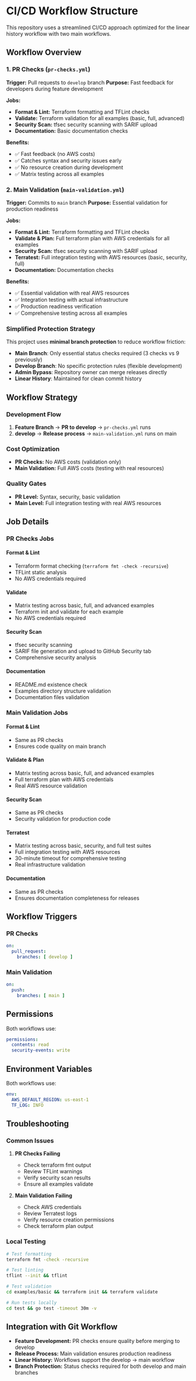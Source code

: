 # CI/CD Workflow Structure

This repository uses a streamlined CI/CD approach optimized for the linear history workflow with two main workflows.

## Workflow Overview

### 1. PR Checks (`pr-checks.yml`)
**Trigger:** Pull requests to `develop` branch
**Purpose:** Fast feedback for developers during feature development

**Jobs:**
- **Format & Lint:** Terraform formatting and TFLint checks
- **Validate:** Terraform validation for all examples (basic, full, advanced)
- **Security Scan:** tfsec security scanning with SARIF upload
- **Documentation:** Basic documentation checks

**Benefits:**
- ✅ Fast feedback (no AWS costs)
- ✅ Catches syntax and security issues early
- ✅ No resource creation during development
- ✅ Matrix testing across all examples

### 2. Main Validation (`main-validation.yml`)
**Trigger:** Commits to `main` branch
**Purpose:** Essential validation for production readiness

**Jobs:**
- **Format & Lint:** Terraform formatting and TFLint checks
- **Validate & Plan:** Full terraform plan with AWS credentials for all examples
- **Security Scan:** tfsec security scanning with SARIF upload
- **Terratest:** Full integration testing with AWS resources (basic, security, full)
- **Documentation:** Documentation checks

**Benefits:**
- ✅ Essential validation with real AWS resources
- ✅ Integration testing with actual infrastructure
- ✅ Production readiness verification
- ✅ Comprehensive testing across all examples

### Simplified Protection Strategy

This project uses **minimal branch protection** to reduce workflow friction:

- **Main Branch**: Only essential status checks required (3 checks vs 9 previously)
- **Develop Branch**: No specific protection rules (flexible development)
- **Admin Bypass**: Repository owner can merge releases directly
- **Linear History**: Maintained for clean commit history

## Workflow Strategy

### Development Flow
1. **Feature Branch** → **PR to develop** → `pr-checks.yml` runs
2. **develop** → **Release process** → `main-validation.yml` runs on main

### Cost Optimization
- **PR Checks:** No AWS costs (validation only)
- **Main Validation:** Full AWS costs (testing with real resources)

### Quality Gates
- **PR Level:** Syntax, security, basic validation
- **Main Level:** Full integration testing with real AWS resources

## Job Details

### PR Checks Jobs

#### Format & Lint
- Terraform format checking (`terraform fmt -check -recursive`)
- TFLint static analysis
- No AWS credentials required

#### Validate
- Matrix testing across basic, full, and advanced examples
- Terraform init and validate for each example
- No AWS credentials required

#### Security Scan
- tfsec security scanning
- SARIF file generation and upload to GitHub Security tab
- Comprehensive security analysis

#### Documentation
- README.md existence check
- Examples directory structure validation
- Documentation files validation

### Main Validation Jobs

#### Format & Lint
- Same as PR checks
- Ensures code quality on main branch

#### Validate & Plan
- Matrix testing across basic, full, and advanced examples
- Full terraform plan with AWS credentials
- Real AWS resource validation

#### Security Scan
- Same as PR checks
- Security validation for production code

#### Terratest
- Matrix testing across basic, security, and full test suites
- Full integration testing with AWS resources
- 30-minute timeout for comprehensive testing
- Real infrastructure validation

#### Documentation
- Same as PR checks
- Ensures documentation completeness for releases

## Workflow Triggers

### PR Checks
```yaml
on:
  pull_request:
    branches: [ develop ]
```

### Main Validation
```yaml
on:
  push:
    branches: [ main ]
```

## Permissions

Both workflows use:
```yaml
permissions:
  contents: read
  security-events: write
```

## Environment Variables

Both workflows use:
```yaml
env:
  AWS_DEFAULT_REGION: us-east-1
  TF_LOG: INFO
```

## Troubleshooting

### Common Issues

1. **PR Checks Failing**
   - Check terraform fmt output
   - Review TFLint warnings
   - Verify security scan results
   - Ensure all examples validate

2. **Main Validation Failing**
   - Check AWS credentials
   - Review Terratest logs
   - Verify resource creation permissions
   - Check terraform plan output

### Local Testing

```bash
# Test formatting
terraform fmt -check -recursive

# Test linting
tflint --init && tflint

# Test validation
cd examples/basic && terraform init && terraform validate

# Run tests locally
cd test && go test -timeout 30m -v
```

## Integration with Git Workflow

- **Feature Development:** PR checks ensure quality before merging to develop
- **Release Process:** Main validation ensures production readiness
- **Linear History:** Workflows support the develop → main workflow
- **Branch Protection:** Status checks required for both develop and main branches
